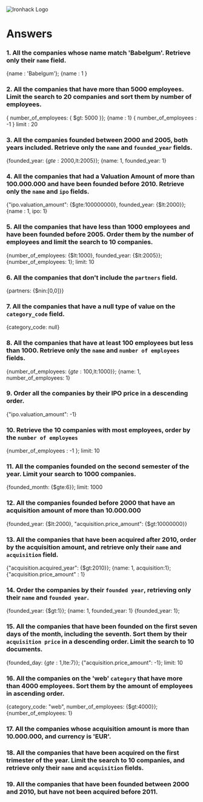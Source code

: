 ![Ironhack Logo](https://i.imgur.com/1QgrNNw.png)

# Answers

### 1. All the companies whose name match 'Babelgum'. Retrieve only their `name` field.

<!-- Your Code Goes Here -->
{name : 'Babelgum'};
{name : 1 }

### 2. All the companies that have more than 5000 employees. Limit the search to 20 companies and sort them by **number of employees**.

<!-- Your Code Goes Here -->
{ number_of_employees: { $gt: 5000 }};
{name : 1}
{ number_of_employees : -1 }
limit : 20

### 3. All the companies founded between 2000 and 2005, both years included. Retrieve only the `name` and `founded_year` fields.

<!-- Your Code Goes Here -->
{founded_year: {$gte:2000,$lt:2005}};
{name: 1, founded_year: 1}

### 4. All the companies that had a Valuation Amount of more than 100.000.000 and have been founded before 2010. Retrieve only the `name` and `ipo` fields.

<!-- Your Code Goes Here -->
{"ipo.valuation_amount": {$gte:100000000}, founded_year: {$lt:2000}};
{name : 1, ipo: 1}

### 5. All the companies that have less than 1000 employees and have been founded before 2005. Order them by the number of employees and limit the search to 10 companies.

<!-- Your Code Goes Here -->
{number_of_employees: {$lt:1000}, founded_year: {$lt:2005}};
{number_of_employees: 1};
limit: 10

### 6. All the companies that don't include the `partners` field.

<!-- Your Code Goes Here -->
{partners: {$nin:[0,0]}}

### 7. All the companies that have a null type of value on the `category_code` field.

<!-- Your Code Goes Here -->
{category_code: null}

### 8. All the companies that have at least 100 employees but less than 1000. Retrieve only the `name` and `number of employees` fields.

<!-- Your Code Goes Here -->
{number_of_employees: {$gte:100,$lt:1000}};
{name: 1, number_of_employees: 1}

### 9. Order all the companies by their IPO price in a descending order.

<!-- Your Code Goes Here -->
{"ipo.valuation_amount": -1}

### 10. Retrieve the 10 companies with most employees, order by the `number of employees`

<!-- Your Code Goes Here -->
{number_of_employees : -1 };
limit: 10

### 11. All the companies founded on the second semester of the year. Limit your search to 1000 companies.

<!-- Your Code Goes Here -->
{founded_month: {$gte:6}};
limit: 1000

### 12. All the companies founded before 2000 that have an acquisition amount of more than 10.000.000

<!-- Your Code Goes Here -->
{founded_year: {$lt:2000}, "acquisition.price_amount": {$gt:10000000}}

### 13. All the companies that have been acquired after 2010, order by the acquisition amount, and retrieve only their `name` and `acquisition` field.

<!-- Your Code Goes Here -->
{"acquisition.acquired_year": {$gt:2010}};
{name: 1, acquisition:1};
{"acquisition.price_amount" : 1}

### 14. Order the companies by their `founded year`, retrieving only their `name` and `founded year`.

<!-- Your Code Goes Here -->
{founded_year: {$gt:1}};
{name: 1, founded_year: 1}
{founded_year: 1};

### 15. All the companies that have been founded on the first seven days of the month, including the seventh. Sort them by their `acquisition price` in a descending order. Limit the search to 10 documents.

<!-- Your Code Goes Here -->
{founded_day: {$gte:1,$lte:7}};
{"acquisition.price_amount": -1};
limit: 10

### 16. All the companies on the 'web' `category` that have more than 4000 employees. Sort them by the amount of employees in ascending order.

<!-- Your Code Goes Here -->
{category_code: "web", number_of_employees: {$gt:4000}};
{number_of_employees: 1}

### 17. All the companies whose acquisition amount is more than 10.000.000, and currency is 'EUR'.

<!-- Your Code Goes Here -->


### 18. All the companies that have been acquired on the first trimester of the year. Limit the search to 10 companies, and retrieve only their `name` and `acquisition` fields.

<!-- Your Code Goes Here -->

### 19. All the companies that have been founded between 2000 and 2010, but have not been acquired before 2011.

<!-- Your Code Goes Here -->
